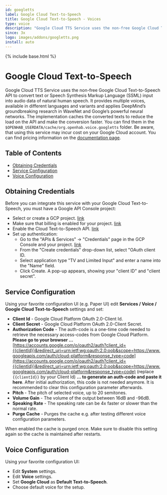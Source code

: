 ```yaml
---
id: googletts
label: Google Cloud Text-to-Speech
title: Google Cloud Text-to-Speech - Voices
type: voice
description: "Google Cloud TTS Service uses the non-free Google Cloud Text-to-Speech API to convert text or Speech Synthesis Markup Language (SSML) input into audio data of natural human speech."
since: 3x
logo: images/addons/googletts.png
install: auto
---
```


<!-- Attention authors: Do not edit directly. Please add your changes to the appropriate source repository -->

{% include base.html %}

# Google Cloud Text-to-Speech

Google Cloud TTS Service uses the non-free Google Cloud Text-to-Speech API to convert text or Speech Synthesis Markup Language (SSML) input into audio data of natural human speech. 
It provides multiple voices, available in different languages and variants and applies DeepMind’s groundbreaking research in WaveNet and Google’s powerful neural networks. 
The implementation caches the converted texts to reduce the load on the API and make the conversion faster.
You can find them in the `$OPENHAB_USERDATA/cache/org.openhab.voice.googletts` folder.
Be aware, that using this service may incur cost on your Google Cloud account.
You can find pricing information on the [documentation page](https://cloud.google.com/text-to-speech/#pricing-summary).

## Table of Contents

<!-- MarkdownTOC -->

* [Obtaining Credentials](#obtaining-credentials)
* [Service Configuration](#service-configuration)
* [Voice Configuration](#voice-configuration)

<!-- /MarkdownTOC -->

## Obtaining Credentials

Before you can integrate this service with your Google Cloud Text-to-Speech, you must have a Google API Console project:

* Select or create a GCP project. [link](https://console.cloud.google.com/cloud-resource-manager)
* Make sure that billing is enabled for your project. [link](https://cloud.google.com/billing/docs/how-to/modify-project)
* Enable the Cloud Text-to-Speech API. [link](https://console.cloud.google.com/apis/dashboard)
* Set up authentication:
  * Go to the "APIs & Services" -> "Credentials" page in the GCP Console and your project. [link](https://console.cloud.google.com/apis/credentials)
  * From the "Create credentials" drop-down list, select "OAuth client ID.
  * Select application type "TV and Limited Input" and enter a name into the "Name" field.
  * Click Create. A pop-up appears, showing your "client ID" and "client secret".

## Service Configuration

Using your favorite configuration UI (e.g. Paper UI) edit **Services / Voice / Google Cloud Text-to-Speech** settings and set:

* **Client Id** - Google Cloud Platform OAuth 2.0-Client Id.
* **Client Secret** - Google Cloud Platform OAuth 2.0-Client Secret.
* **Authorization Code** - The auth-code is a one-time code needed to retrieve the necessary access-codes from Google Cloud Platform.
**Please go to your browser ...**
[https://accounts.google.com/o/oauth2/auth?client_id={{clientId}}&redirect_uri=urn:ietf:wg:oauth:2.0:oob&scope=https://www.googleapis.com/auth/cloud-platform&response_type=code](https://accounts.google.com/o/oauth2/auth?client_id={{clientId}}&redirect_uri=urn:ietf:wg:oauth:2.0:oob&scope=https://www.googleapis.com/auth/cloud-platform&response_type=code) (replace `{{clientId}}` by your Client Id)
**... to generate an auth-code and paste it here**.
After initial authorization, this code is not needed anymore.
It is recommended to clear this configuration parameter afterwards.
* **Pitch** - The pitch of selected voice, up to 20 semitones.
* **Volume Gain** - The volume of the output between 16dB and -96dB.
* **Speaking Rate** - The speaking rate can be 4x faster or slower than the normal rate.
* **Purge Cache** - Purges the cache e.g. after testing different voice configuration parameters.

When enabled the cache is purged once.
Make sure to disable this setting again so the cache is maintained after restarts.

## Voice Configuration

Using your favorite configuration UI:

* Edit **System** settings.
* Edit **Voice** settings.
* Set **Google Cloud** as **Default Text-to-Speech**.
* Choose default voice for the setup.
